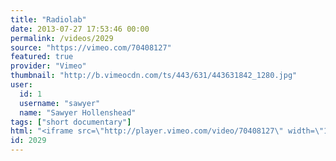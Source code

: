```yaml
---
title: "Radiolab"
date: 2013-07-27 17:53:46 00:00
permalink: /videos/2029
source: "https://vimeo.com/70408127"
featured: true
provider: "Vimeo"
thumbnail: "http://b.vimeocdn.com/ts/443/631/443631842_1280.jpg"
user:
  id: 1
  username: "sawyer"
  name: "Sawyer Hollenshead"
tags: ["short documentary"]
html: "<iframe src=\"http://player.vimeo.com/video/70408127\" width=\"1920\" height=\"1080\" frameborder=\"0\" webkitAllowFullScreen mozallowfullscreen allowFullScreen></iframe>"
id: 2029
---
```


